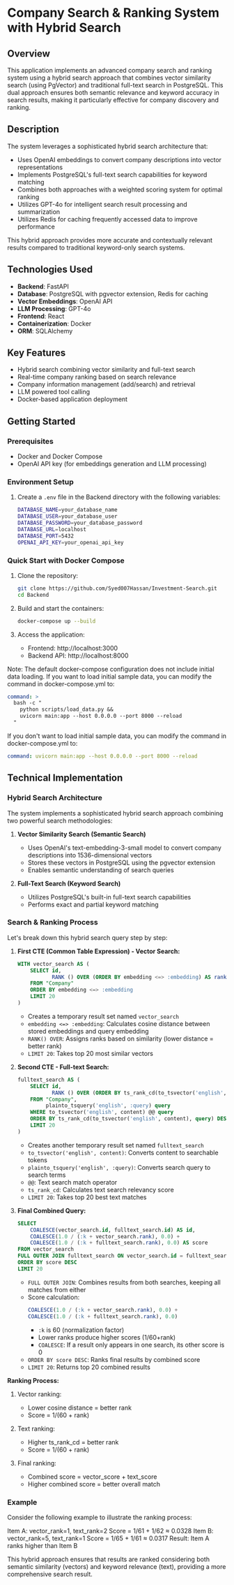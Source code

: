 # Company Search & Ranking System with Hybrid Search

## Overview
This application implements an advanced company search and ranking system using a hybrid search approach that combines vector similarity search (using PgVector) and traditional full-text search in PostgreSQL. This dual approach ensures both semantic relevance and keyword accuracy in search results, making it particularly effective for company discovery and ranking.

## Description
The system leverages a sophisticated hybrid search architecture that:
- Uses OpenAI embeddings to convert company descriptions into vector representations
- Implements PostgreSQL's full-text search capabilities for keyword matching
- Combines both approaches with a weighted scoring system for optimal ranking
- Utilizes GPT-4o for intelligent search result processing and summarization
- Utilizes Redis for caching frequently accessed data to improve performance

This hybrid approach provides more accurate and contextually relevant results compared to traditional keyword-only search systems.

## Technologies Used
- **Backend**: FastAPI
- **Database**: PostgreSQL with pgvector extension, Redis for caching
- **Vector Embeddings**: OpenAI API
- **LLM Processing**: GPT-4o
- **Frontend**: React
- **Containerization**: Docker
- **ORM**: SQLAlchemy

## Key Features
- Hybrid search combining vector similarity and full-text search
- Real-time company ranking based on search relevance
- Company information management (add/search) and retrieval
- LLM powered tool calling
- Docker-based application deployment

## Getting Started

### Prerequisites
- Docker and Docker Compose
- OpenAI API key (for embeddings generation and LLM processing)

### Environment Setup

1. Create a `.env` file in the Backend directory with the following variables:
   ```bash
   DATABASE_NAME=your_database_name
   DATABASE_USER=your_database_user
   DATABASE_PASSWORD=your_database_password
   DATABASE_URL=localhost
   DATABASE_PORT=5432
   OPENAI_API_KEY=your_openai_api_key
   ```

### Quick Start with Docker Compose

1. Clone the repository:
   ```bash
   git clone https://github.com/Syed007Hassan/Investment-Search.git
   cd Backend
   ```

2. Build and start the containers:
   ```bash
   docker-compose up --build
   ```
3. Access the application:
   - Frontend: http://localhost:3000
   - Backend API: http://localhost:8000

Note: The default docker-compose configuration does not include initial data loading. If you want to load initial sample data, you can modify the command in docker-compose.yml to:
   ```yaml
   command: >
     bash -c "
       python scripts/load_data.py &&
       uvicorn main:app --host 0.0.0.0 --port 8000 --reload
     "
   ```
   If you don't want to load initial sample data, you can modify the command in docker-compose.yml to:
   ```yaml
   command: uvicorn main:app --host 0.0.0.0 --port 8000 --reload
   ```

## Technical Implementation

### Hybrid Search Architecture

The system implements a sophisticated hybrid search approach combining two powerful search methodologies:

1. **Vector Similarity Search (Semantic Search)**
   - Uses OpenAI's text-embedding-3-small model to convert company descriptions into 1536-dimensional vectors
   - Stores these vectors in PostgreSQL using the pgvector extension
   - Enables semantic understanding of search queries

2. **Full-Text Search (Keyword Search)**
   - Utilizes PostgreSQL's built-in full-text search capabilities
   - Performs exact and partial keyword matching

### Search & Ranking Process

Let's break down this hybrid search query step by step:

1. **First CTE (Common Table Expression) - Vector Search:**
   ```sql
   WITH vector_search AS (
       SELECT id, 
              RANK () OVER (ORDER BY embedding <=> :embedding) AS rank
       FROM "Company"
       ORDER BY embedding <=> :embedding
       LIMIT 20
   )
   ```
   - Creates a temporary result set named `vector_search`
   - `embedding <=> :embedding`: Calculates cosine distance between stored embeddings and query embedding
   - `RANK() OVER`: Assigns ranks based on similarity (lower distance = better rank)
   - `LIMIT 20`: Takes top 20 most similar vectors

2. **Second CTE - Full-text Search:**
   ```sql
   fulltext_search AS (
       SELECT id, 
              RANK () OVER (ORDER BY ts_rank_cd(to_tsvector('english', content), query) DESC) 
       FROM "Company", 
            plainto_tsquery('english', :query) query
       WHERE to_tsvector('english', content) @@ query
       ORDER BY ts_rank_cd(to_tsvector('english', content), query) DESC
       LIMIT 20
   )
   ```
   - Creates another temporary result set named `fulltext_search`
   - `to_tsvector('english', content)`: Converts content to searchable tokens
   - `plainto_tsquery('english', :query)`: Converts search query to search terms
   - `@@`: Text search match operator
   - `ts_rank_cd`: Calculates text search relevancy score
   - `LIMIT 20`: Takes top 20 best text matches

3. **Final Combined Query:**
   ```sql
   SELECT
       COALESCE(vector_search.id, fulltext_search.id) AS id,
       COALESCE(1.0 / (:k + vector_search.rank), 0.0) +
       COALESCE(1.0 / (:k + fulltext_search.rank), 0.0) AS score
   FROM vector_search
   FULL OUTER JOIN fulltext_search ON vector_search.id = fulltext_search.id
   ORDER BY score DESC
   LIMIT 20
   ```
   - `FULL OUTER JOIN`: Combines results from both searches, keeping all matches from either
   - Score calculation:
     ```sql
     COALESCE(1.0 / (:k + vector_search.rank), 0.0) +
     COALESCE(1.0 / (:k + fulltext_search.rank), 0.0)
     ```
     - `:k` is 60 (normalization factor)
     - Lower ranks produce higher scores (1/60+rank)
     - `COALESCE`: If a result only appears in one search, its other score is 0
   - `ORDER BY score DESC`: Ranks final results by combined score
   - `LIMIT 20`: Returns top 20 combined results

**Ranking Process:**
1. Vector ranking:
   - Lower cosine distance = better rank
   - Score = 1/(60 + rank)

2. Text ranking:
   - Higher ts_rank_cd = better rank
   - Score = 1/(60 + rank)

3. Final ranking:
   - Combined score = vector_score + text_score
   - Higher combined score = better overall match

### Example
Consider the following example to illustrate the ranking process:

Item A: vector_rank=1, text_rank=2
Score = 1/61 + 1/62 ≈ 0.0328
Item B: vector_rank=5, text_rank=1
Score = 1/65 + 1/61 ≈ 0.0317
Result: Item A ranks higher than Item B

This hybrid approach ensures that results are ranked considering both semantic similarity (vectors) and keyword relevance (text), providing a more comprehensive search result.
